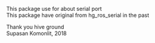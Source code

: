 This package use for about serial port <br />
This package have original from hg_ros_serial in the past <br />

Thank you hive ground <br />
Supasan Komonlit, 2018
